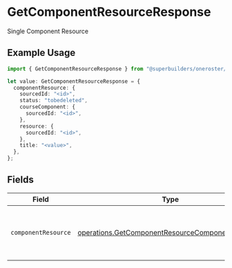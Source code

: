 # GetComponentResourceResponse

Single Component Resource

## Example Usage

```typescript
import { GetComponentResourceResponse } from "@superbuilders/oneroster/models/operations";

let value: GetComponentResourceResponse = {
  componentResource: {
    sourcedId: "<id>",
    status: "tobedeleted",
    courseComponent: {
      sourcedId: "<id>",
    },
    resource: {
      sourcedId: "<id>",
    },
    title: "<value>",
  },
};
```

## Fields

| Field                                                                                                                | Type                                                                                                                 | Required                                                                                                             | Description                                                                                                          |
| -------------------------------------------------------------------------------------------------------------------- | -------------------------------------------------------------------------------------------------------------------- | -------------------------------------------------------------------------------------------------------------------- | -------------------------------------------------------------------------------------------------------------------- |
| `componentResource`                                                                                                  | [operations.GetComponentResourceComponentResource](../../models/operations/getcomponentresourcecomponentresource.md) | :heavy_check_mark:                                                                                                   | Represents a resource associated with a course component.                                                            |